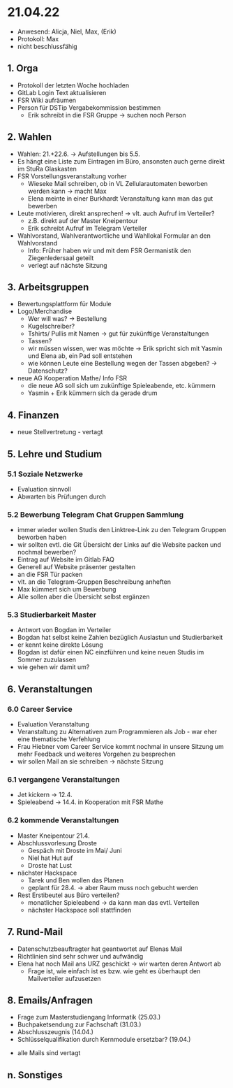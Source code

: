 ---
---

# 21.04.22

- Anwesend: Alicja, Niel, Max, (Erik)
- Protokoll: Max
- nicht beschlussfähig

## 1. Orga

- Protokoll der letzten Woche hochladen
- GitLab Login Text aktualisieren
- FSR Wiki aufräumen
- Person für DSTip Vergabekommission bestimmen
  - Erik schreibt in die FSR Gruppe -> suchen noch Person

## 2. Wahlen

- Wahlen: 21.+22.6. -> Aufstellungen bis 5.5.
- Es hängt eine Liste zum Eintragen im Büro, ansonsten auch gerne direkt im StuRa Glaskasten
- FSR Vorstellungsveranstaltung vorher
  - Wieseke Mail schreiben, ob in VL Zellularautomaten beworben werden kann -> macht Max
  - Elena meinte in einer Burkhardt Veranstaltung kann man das gut bewerben
- Leute motivieren, direkt ansprechen! -> vlt. auch Aufruf im Verteiler?
  - z.B. direkt auf der Master Kneipentour
  - Erik schreibt Aufruf im Telegram Verteiler
- Wahlvorstand, Wahlverantwortliche und Wahllokal Formular an den Wahlvorstand
  - Info: Früher haben wir und mit dem FSR Germanistik den Ziegenledersaal geteilt
  - verlegt auf nächste Sitzung

## 3. Arbeitsgruppen

- Bewertungsplattform für Module
- Logo/Merchandise
  - Wer will was? -> Bestellung
  - Kugelschreiber?
  - Tshirts/ Pullis mit Namen -> gut für zukünftige Veranstaltungen
  - Tassen?
  - wir müssen wissen, wer was möchte -> Erik spricht sich mit Yasmin und Elena ab, ein Pad soll entstehen
  - wie können Leute eine Bestellung wegen der Tassen abgeben? -> Datenschutz?
- neue AG Kooperation Mathe/ Info FSR
  - die neue AG soll sich um zukünftige Spieleabende, etc. kümmern
  - Yasmin + Erik kümmern sich da gerade drum

## 4. Finanzen

- neue Stellvertretung - vertagt

## 5. Lehre und Studium

### 5.1 Soziale Netzwerke

- Evaluation sinnvoll
- Abwarten bis Prüfungen durch

### 5.2 Bewerbung Telegram Chat Gruppen Sammlung

- immer wieder wollen Studis den Linktree-Link zu den Telegram Gruppen beworben haben
- wir sollten evtl. die Git Übersicht der Links auf die Website packen und nochmal bewerben?
- Eintrag auf Website im Gitlab FAQ
- Generell auf Website präsenter gestalten
- an die FSR Tür packen
- vlt. an die Telegram-Gruppen Beschreibung anheften
- Max kümmert sich um Bewerbung
- Alle sollen aber die Übersicht selbst ergänzen

### 5.3 Studierbarkeit Master

- Antwort von Bogdan im Verteiler
- Bogdan hat selbst keine Zahlen bezüglich Auslastun und Studierbarkeit
- er kennt keine direkte Lösung
- Bogdan ist dafür einen NC einzführen und keine neuen Studis im Sommer zuzulassen
- wie gehen wir damit um?

## 6. Veranstaltungen

### 6.0 Career Service

- Evaluation Veranstaltung
- Veranstaltung zu Alternativen zum Programmieren als Job - war eher eine thematische Verfehlung
- Frau Hiebner vom Career Service kommt nochmal in unsere Sitzung um mehr Feedback und weiteres Vorgehen zu besprechen
- wir sollen Mail an sie schreiben -> nächste Sitzung

### 6.1 vergangene Veranstaltungen

- Jet kickern -> 12.4.
- Spieleabend -> 14.4. in Kooperation mit FSR Mathe

### 6.2 kommende Veranstaltungen

- Master Kneipentour 21.4.
- Abschlussvorlesung Droste
  - Gespäch mit Droste im Mai/ Juni
  - Niel hat Hut auf
  - Droste hat Lust
- nächster Hackspace
  - Tarek und Ben wollen das Planen
  - geplant für 28.4. -> aber Raum muss noch gebucht werden
- Rest Erstibeutel aus Büro verteilen?
  - monatlicher Spieleabend -> da kann man das evtl. Verteilen
  - nächster Hackspace soll stattfinden

## 7. Rund-Mail

- Datenschutzbeauftragter hat geantwortet auf Elenas Mail
- Richtlinien sind sehr schwer und aufwändig
- Elena hat noch Mail ans URZ geschickt -> wir warten deren Antwort ab
  - Frage ist, wie einfach ist es bzw. wie geht es überhaupt den Mailverteiler aufzusetzen

## 8. Emails/Anfragen

- Frage zum Masterstudiengang Informatik (25.03.)
- Buchpaketsendung zur Fachschaft (31.03.)
- Abschlusszeugnis (14.04.)
- Schlüsselqualifikation durch Kernmodule ersetzbar? (19.04.)

* alle Mails sind vertagt

## n. Sonstiges
